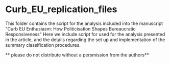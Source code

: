 # Curb_EU_replication_files
This folder contains the script for the analysis included into the manuscript "Curb EU Enthusiasm: How Politicisation Shapes Bureaucratic Responsiveness"
Here we include script for used for the analysis presented in the article, and the details regarding the set up and implementation of the summary classification procedures. 

** please do not distribute without a persmission from the authors**

